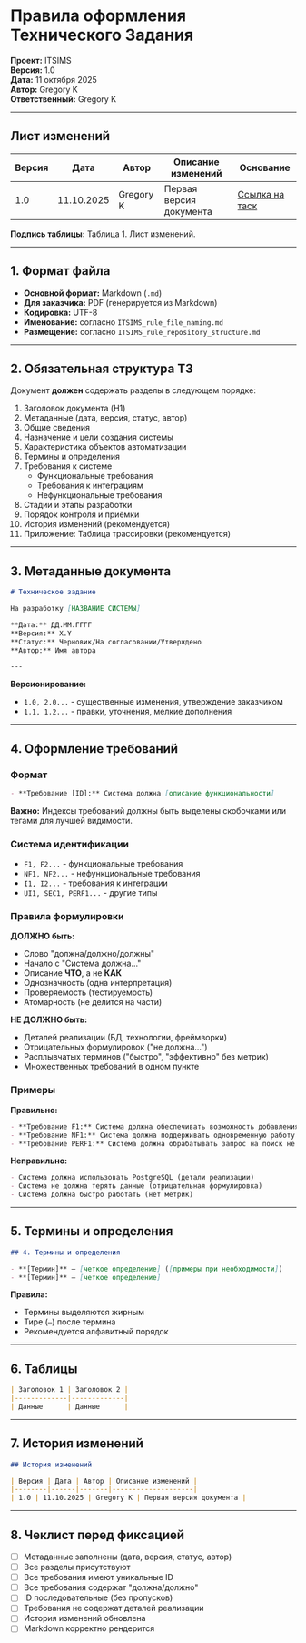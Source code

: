 # Правила оформления Технического Задания

**Проект:** ITSIMS  
**Версия:** 1.0  
**Дата:** 11 октября 2025  
**Автор:** Gregory K  
**Ответственный:** Gregory K

---

## Лист изменений

| Версия | Дата | Автор | Описание изменений | Основание |
|--------|------|-------|--------------------|-----------|
| 1.0 | 11.10.2025 | Gregory K | Первая версия документа | [Ссылка на таск](https://www.notion.so/286cf70d42c9808f90e9f7bafa708e06?source=copy_link) |

**Подпись таблицы:** Таблица 1. Лист изменений.

---

## 1. Формат файла

- **Основной формат:** Markdown (`.md`)
- **Для заказчика:** PDF (генерируется из Markdown)
- **Кодировка:** UTF-8
- **Именование:** согласно `ITSIMS_rule_file_naming.md`
- **Размещение:** согласно `ITSIMS_rule_repository_structure.md`

---

## 2. Обязательная структура ТЗ

Документ **должен** содержать разделы в следующем порядке:

1. Заголовок документа (H1)
2. Метаданные (дата, версия, статус, автор)
3. Общие сведения
4. Назначение и цели создания системы
5. Характеристика объектов автоматизации
6. Термины и определения
7. Требования к системе
   - Функциональные требования
   - Требования к интеграциям
   - Нефункциональные требования
8. Стадии и этапы разработки
9. Порядок контроля и приёмки
10. История изменений (рекомендуется)
11. Приложение: Таблица трассировки (рекомендуется)

---

## 3. Метаданные документа

```markdown
# Техническое задание

На разработку [НАЗВАНИЕ СИСТЕМЫ]

**Дата:** ДД.ММ.ГГГГ  
**Версия:** X.Y  
**Статус:** Черновик/На согласовании/Утверждено  
**Автор:** Имя автора

---
```

**Версионирование:**

- `1.0, 2.0...` - существенные изменения, утверждение заказчиком
- `1.1, 1.2...` - правки, уточнения, мелкие дополнения

---

## 4. Оформление требований

### Формат

```markdown
- **Требование [ID]:** Система должна [описание функциональности]
```

**Важно:** Индексы требований должны быть выделены скобочками или тегами для лучшей видимости.

### Система идентификации

- `F1, F2...` - функциональные требования
- `NF1, NF2...` - нефункциональные требования
- `I1, I2...` - требования к интеграции
- `UI1, SEC1, PERF1...` - другие типы

### Правила формулировки

**ДОЛЖНО быть:**

- Слово "должна/должно/должны"
- Начало с "Система должна..."
- Описание **ЧТО**, а не **КАК**
- Однозначность (одна интерпретация)
- Проверяемость (тестируемость)
- Атомарность (не делится на части)

**НЕ ДОЛЖНО быть:**

- Деталей реализации (БД, технологии, фреймворки)
- Отрицательных формулировок ("не должна...")
- Расплывчатых терминов ("быстро", "эффективно" без метрик)
- Множественных требований в одном пункте

### Примеры

 **Правильно:**

```markdown
- **Требование F1:** Система должна обеспечивать возможность добавления нового IT-сервиса в реестр
- **Требование NF1:** Система должна поддерживать одновременную работу не менее 50 пользователей
- **Требование PERF1:** Система должна обрабатывать запрос на поиск не более чем за 2 секунды
```

 **Неправильно:**

```markdown
- Система должна использовать PostgreSQL (детали реализации)
- Система не должна терять данные (отрицательная формулировка)
- Система должна быстро работать (нет метрик)
```

---

## 5. Термины и определения

```markdown
## 4. Термины и определения

- **[Термин]** – [четкое определение] ([примеры при необходимости])
- **[Термин]** – [четкое определение]
```

**Правила:**

- Термины выделяются жирным
- Тире (` – `) после термина
- Рекомендуется алфавитный порядок

---

## 6. Таблицы

```markdown
| Заголовок 1 | Заголовок 2 |
|-------------|-------------|
| Данные      | Данные      |
```

---

## 7. История изменений

```markdown
## История изменений

| Версия | Дата | Автор | Описание изменений |
|--------|------|-------|--------------------|
| 1.0 | 11.10.2025 | Gregory K | Первая версия документа |
```

---

## 8. Чеклист перед фиксацией

- [ ] Метаданные заполнены (дата, версия, статус, автор)
- [ ] Все разделы присутствуют
- [ ] Все требования имеют уникальные ID
- [ ] Все требования содержат "должна/должно"
- [ ] ID последовательные (без пропусков)
- [ ] Требования не содержат деталей реализации
- [ ] История изменений обновлена
- [ ] Markdown корректно рендерится
